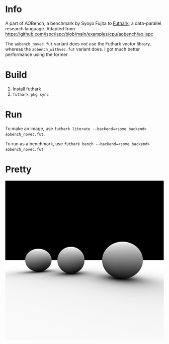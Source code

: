 # Info
A part of AOBench, a benchmark by Syoyo Fujita to [Futhark](https://github.com/diku-dk/futhark), a data-parallel research language.
Adapted from https://github.com/ispc/ispc/blob/main/examples/cpu/aobench/ao.ispc

The `aobench_novec.fut` variant does _not_ use the Futhark vector library, whereas the `aobench_withvec.fut` variant does. I got much better performance using the former.

# Build
1. Install futhark
2. `futhark pkg sync`

# Run
To make an image, use `futhark literate --backend=<some backend> aobench_novec.fut`.

To run as a benchmark, use `futhark bench --backend=<some backend> aobench_novec.fut`

# Pretty
![](pic.png)
